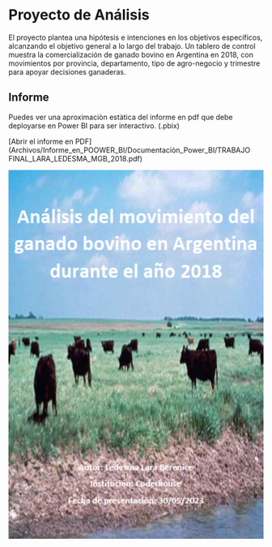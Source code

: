 # Proyecto de Análisis

El proyecto plantea una hipótesis e intenciones en los objetivos específicos, alcanzando el objetivo general a lo largo del trabajo. Un tablero de control muestra la comercialización de ganado bovino en Argentina en 2018, con movimientos por provincia, departamento, tipo de agro-negocio y trimestre para apoyar decisiones ganaderas.

## Informe

Puedes ver una aproximaciòn estàtica del informe en pdf que debe deployarse en Power BI para ser interactivo. (.pbix)

[Abrir el informe en PDF](Archivos/Informe_en_POOWER_BI/Documentaciòn_Power_BI/TRABAJO FINAL_LARA_LEDESMA_MGB_2018.pdf)



<p align="center">
  <img src="./Archivos/IMAGENES/Captura_de_pantalla_2024-11-02_151502.png" alt="Caratula del Proyecto" width="1000">
</p>





